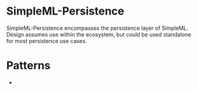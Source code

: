 # SimpleML-Persistence

SimpleML-Persistence encompasses the persistence layer of SimpleML. Design assumes use within the ecosystem, but could be used standalone for most persistence use cases.

# Patterns

-